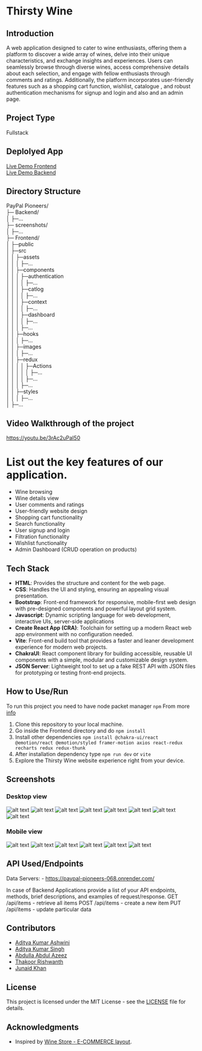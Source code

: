 # Thirsty Wine

## Introduction
 A web application designed to cater to wine enthusiasts, offering them a platform to discover a wide array of wines, delve into their unique characteristics, and exchange insights and experiences. Users can seamlessly browse through diverse wines, access comprehensive details about each selection, and engage with fellow enthusiasts through comments and ratings. Additionally, the platform incorporates user-friendly features such as a shopping cart function, wishlist, catalogue , and robust authentication mechanisms for signup and login and also and an admin page.

## Project Type
Fullstack

## Deplolyed App
[Live Demo Frontend](https://pay-pal-pioneers-068.vercel.app/)<br>
[Live Demo Backend]( https://paypal-pioneers-068.onrender.com/)


## Directory Structure
PayPal Pioneers/<br>
├─ Backend/<br>
│ ├─...<br>
├─ screenshots/<br>
│ ├─...<br>
├─ Frontend/<br>
│ ├─public<br>
│ ├─src<br>
│ │ ├─assets<br>
│ │ │ ├─...<br>
│ │ ├─components<br>
│ │ │ ├─authentication<br>
│ │ │ │ ├─...<br>
│ │ │ ├─catlog<br>
│ │ │ │ ├─...<br>
│ │ │ ├─context<br>
│ │ │ │ ├─...<br>
│ │ │ ├─dashboard<br>
│ │ │ │ ├─...<br>
│ │ │ ├─...<br>
│ │ ├─hooks<br>
│ │ │ ├─...<br>
│ │ ├─images<br>
│ │ │ ├─...<br>
│ │ ├─redux<br>
│ │ │ │ ├─Actions<br>
│ │ │ │ │ ├─...<br>
│ │ │ │ ├─...<br>
│ │ │ ├─...<br>
│ │ ├─styles<br>
│ │ │ ├─...<br>
│ ├─...<br>


## Video Walkthrough of the project
https://youtu.be/3rAc2uPaI50

# List out the key features of our application.

- Wine browsing
- Wine details view
- User comments and ratings
- User-friendly website design
- Shopping cart functionality
- Search functionality
- User signup and login
- Filtration functionality 
- Wishlist functionality
- Admin Dashboard (CRUD operation on products)

## Tech Stack

- **HTML**: Provides the structure and content for the web page.
- **CSS**: Handles the UI and styling, ensuring an appealing visual presentation.
- **Bootstrap**:  Front-end framework for responsive, mobile-first web design with pre-designed components and powerful layout grid system.
- **Javascript**: Dynamic scripting language for web development, interactive UIs, server-side applications
- **Create React App (CRA)**: Toolchain for setting up a modern React web app environment with no configuration needed.
- **Vite**: Front-end build tool that provides a faster and leaner development experience for modern web projects.
- **ChakraUI**: React component library for building accessible, reusable UI components with a simple, modular and customizable design system.
- **JSON Server**: Lightweight tool to set up a fake REST API with JSON files for prototyping or testing front-end projects.


## How to Use/Run
To run this project you need to have node packet manager ```npm``` From more [info](https://docs.npmjs.com/downloading-and-installing-node-js-and-npm)
1. Clone this repository to your local machine.
2. Go inside the Frontend directory and do ```npm install```
3. Install other dependencies ```npm install @chakra-ui/react @emotion/react @emotion/styled framer-motion axios react-redux recharts redux redux-thunk```
4. After installation dependency type ```npm run dev``` or ```vite```
5. Explore the Thirsty Wine website  experience right from your device.



## Screenshots

### Desktop view
![alt text](Frontend/src/assets/image.png)
![alt text](Frontend/src/assets/image-1.png)
![alt text](Frontend/src/assets/image-2.png)
![alt text](Frontend/src/assets/image-4.png)
![alt text](Frontend/src/assets/image-5.png)
![alt text](Frontend/src/assets/image-6.png)
![alt text](Frontend/src/assets/image-7.png)
![alt text](Frontend/src/assets/image-8.png)

### Mobile view
![alt text](Frontend/src/assets/image-9.png)
![alt text](Frontend/src/assets/image-10.png)
![alt text](Frontend/src/assets/image-13.png)
![alt text](Frontend/src/assets/image-11.png)
![alt text](Frontend/src/assets/image-12.png)
![alt text](Frontend/src/assets/image-14.png)

## API Used/Endpoints

Data Servers: - https://paypal-pioneers-068.onrender.com/

In case of Backend Applications provide a list of your API endpoints, methods, brief descriptions, and examples of request/response.
GET /api/items - retrieve all items
POST /api/items - create a new item
PUT /api/items - update particular data

## Contributors

- [Aditya Kumar Ashwini](https://github.com/Adit704)
- [Aditya Kumar Singh](https://github.com/adityaks-lts)
- [Abdulla Abdul Azeez](https://github.com/Abdullaabdulazeez)
- [Thakoor Rishwanth](https://github.com/ThakoorRishwanth)
- [Junaid Khan](https://github.com/Junaidify)

## License

This project is licensed under the MIT License - see the [LICENSE](LICENSE) file for details.

## Acknowledgments

- Inspired by [Wine Store - E-COMMERCE layout](https://www.behance.net/gallery/166779751/Wine-Store-E-COMMERCE?tracking_source=search_projects).
